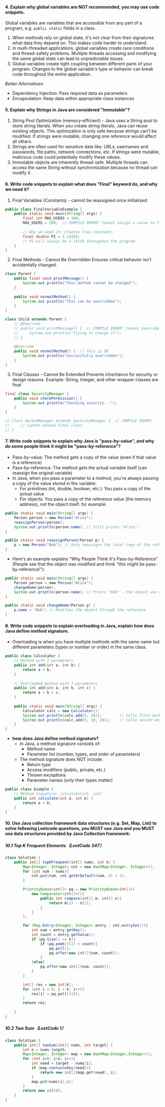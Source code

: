 #### 4. Explain why global variables are NOT recommended, you may use code snippets.
Global variables are variables that are accessible from any part of a program, e.g. `public static` fields in a class.
1. When methods rely on global state, it's not clear from their signatures what data they depend on. This makes code harder to understand.
2. In multi-threaded applications, global variables create race conditions and thread-safety problems. Multiple threads accessing and modifying the same global state can lead to unpredictable issues.
3. Global variables create tight coupling between different parts of your program. Changes to the global variable's type or behavior can break code throughout the entire application.

_Better Alternatives:_
- Dependency Injection: Pass required data as parameters
- Encapsulation: Keep data within appropriate class instances


#### 5. Explain why Strings in Java are considered "Immutable"?
1. String Pool Optimization (memory-efficient) - Java uses a String pool to store string literals. When you create string literals, Java can reuse existing objects. This optimization is only safe because strings can't be modified. If strings were mutable, changing one reference would affect all others.
2. Strings are often used for sensitive data like: URLs, usernames and passwords, file paths, network connections, etc. If strings were mutable, malicious code could potentially modify these values.
3. Immutable objects are inherently thread-safe. Multiple threads can access the same String without synchronization because no thread can modify it.

#### 6. Write code snippets to explain what does "Final" keyword do, and why we need it?
1. Final Variables (Constants) - cannot be reassigned once initialized:
```java
public class FinalVariableExample {
    public static void main(String[] args) {
        final int MAX_USERS = 100;
        MAX_USERS = 200;  // COMPILE ERROR! Cannot assign a value to final variable
        
        // Why we need it: Creates true constants
        final double PI = 3.14159;
        // PI will always be 3.14159 throughout the program
    }
}
```
2. Final Methods - Cannot Be Overridden
Ensures critical behavior isn't accidentally changed. 
```java
class Parent {
    public final void printMessage() {
        System.out.println("This method cannot be changed");
    }
    
    public void normalMethod() {
        System.out.println("This can be overridden");
    }
}

class Child extends Parent {
    // @Override
    // public void printMessage() {  // COMPILE ERROR! Cannot override final method
    //     System.out.println("Trying to change it");
    // }
    
    @Override
    public void normalMethod() {  // This is OK
        System.out.println("Successfully overridden");
    }
}
```
3.  Final Classes - Cannot Be Extended
Prevents inheritance for security or design reasons. Example: String, Integer, and other wrapper classes are final
```java 
final class SecurityManager {
    public void checkPermission() {
        System.out.println("Checking security...");
    }
}

// class HackedManager extends SecurityManager {  // COMPILE ERROR!
//     // Cannot extend final class
// }
```

#### 7. Write code snippets to explain why Java is "pass-by-value", and why do some people think it might be "pass-by-reference"?
- Pass-by-value: The method gets a copy of the value (even if that value is a reference)
- Pass-by-reference: The method gets the actual variable itself (can reassign the original variable)
- In Java, when you pass a parameter to a method, you're always passing a copy of the value stored in the variable:
    - For primitives (int, double, boolean, etc.): You pass a copy of the actual value
    - For objects: You pass a copy of the reference value (the memory address), not the object itself. for example:
```java 
public static void main(String[] args) {
    Person person = new Person("Alice");
    reassignPerson(person);
    System.out.println(person.name); // Still prints "Alice"!
}

public static void reassignPerson(Person p) {
    p = new Person("Bob"); // Only reassigns the local copy of the reference
}
```
- Here's an example explains "Why People Think It's Pass-by-Reference" (People see that the object was modified and think "this might be pass-by-reference!"):
```java
public static void main(String[] args) {
    Person person = new Person("Alice");
    changeName(person);
    System.out.println(person.name); // Prints "Bob" - the object was modified!
}

public static void changeName(Person p) {
    p.name = "Bob"; // Modifies the object through the reference
}
```


#### 8. Write code snippets to explain overloading in Java, explain how does Java define method signature.
- Overloading is when you have multiple methods with the same name but different parameters (types or number or order) in the same class.
```java
public class Calculator {
    // Method with 2 parameters
    public int add(int a, int b) {
        return a + b;
    }
    
    // Overloaded method with 3 parameters
    public int add(int a, int b, int c) {
        return a + b + c;
    }
    
    public static void main(String[] args) {
        Calculator calc = new Calculator();
        System.out.println(calc.add(5, 10));        // Calls first method: 15
        System.out.println(calc.add(5, 10, 20));    // Calls second method: 35
    }
}
```
- **how does Java define method signature?**
    - In Java, a method signature consists of:
      - Method name
      - Parameter list (number, types, and order of parameters)
    - The method signature does NOT include:
      - Return type
      - Access modifiers (public, private, etc.)
      - Thrown exceptions
      - Parameter names (only their types matter)
```java 
public class Example {
    // Method signature: calculate(int, int)
    public int calculate(int a, int b) {
        return a + b;
    }
}
```
#### 10. Use Java collection framework data structures (e.g. Set, Map, List) to solve following Leetcode questions, you MUST use Java and you MUST use data structures provided by Java Collection framework:
##### 10.1 Top K Frequent Elements（LeetCode 347）
```java
class Solution {
    public int[] topKFrequent(int[] nums, int k) {
        Map<Integer, Integer> cnt = new HashMap<Integer, Integer>();
        for (int num : nums){
            cnt.put(num, cnt.getOrDefault(num, 0) + 1);
        }

        PriorityQueue<int[]> pq = new PriorityQueue<int[]>(
            new Comparator<int[]>(){
                public int compare(int[] m, int[] n){
                    return m[1] - n[1];
                }
            }
        );

        for (Map.Entry<Integer, Integer> entry : cnt.entrySet()){
            int num = entry.getKey();
            int count = entry.getValue();
            if (pq.size() == k){
                if (pq.peek()[1] < count){
                    pq.poll();
                    pq.offer(new int[]{num, count});
                }
            }else{
                pq.offer(new int[]{num, count});
            }
        }

        int[] res = new int[k];
        for (int i = 0; i < k; i++){
            res[i] = pq.poll()[0];
        }
        return res;
        
    }
}
```

##### 10.2 Two Sum（LeetCode 1）
```java
class Solution {
    public int[] twoSum(int[] nums, int target) {
        int n = nums.length;
        Map<Integer, Integer> map = new HashMap<Integer,Integer>();
        for (int i=0; i<n; i++){
            int need = target - nums[i];
            if (map.containsKey(need)){
                return new int[]{map.get(need), i};
            }
            map.put(nums[i],i);
        }
        return new int[0];
    }
}
```